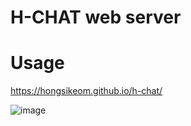 # H-CHAT web server

# Usage
https://hongsikeom.github.io/h-chat/


![image](https://user-images.githubusercontent.com/49344969/110222722-5b824d80-7ea2-11eb-9b04-274b7f7192b0.png)
